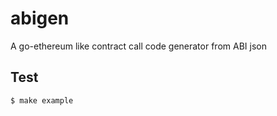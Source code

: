 # abigen

A go-ethereum like contract call code generator from ABI json

## Test

```
$ make example
```
